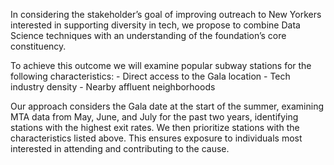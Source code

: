 In considering the stakeholder’s goal of improving outreach to New Yorkers interested in supporting diversity in tech, we propose to combine Data Science techniques with an understanding of the foundation’s core constituency.

To achieve this outcome we will examine popular subway stations for the following characteristics:
    - Direct access to the Gala location
    - Tech industry density
    - Nearby affluent neighborhoods

Our approach considers the Gala date at the start of the summer, examining MTA data from May, June, and July for the past two years, identifying stations with the highest exit rates. We then prioritize stations with the characteristics listed above. This ensures exposure to individuals most interested in attending and contributing to the cause.
